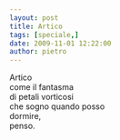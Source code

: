 ```yaml
---
layout: post
title: Artico
tags: [speciale,]
date: 2009-11-01 12:22:00
author: pietro
---
```

Artico<br/>come il fantasma<br/>di petali vorticosi<br/>che sogno quando posso<br/>dormire,<br/>penso.
